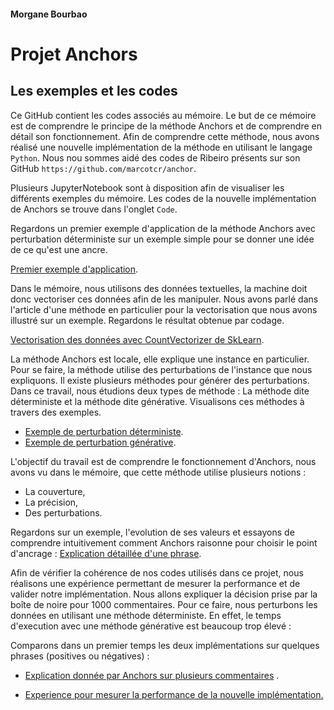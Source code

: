 #### Morgane Bourbao 
# Projet Anchors                                                                                                                            
## Les exemples et les codes 


Ce GitHub contient les codes associés au mémoire. 
Le but de ce mémoire est de comprendre le principe de la méthode Anchors et de comprendre en détail son fonctionnement. Afin de comprendre cette méthode, nous avons réalisé une nouvelle implémentation de la méthode en utilisant le langage `Python`. Nous nou sommes aidé des codes de Ribeiro présents sur son GitHub `https://github.com/marcotcr/anchor`.

Plusieurs JupyterNotebook sont à disposition afin de visualiser les différents exemples du mémoire.
Les codes de la nouvelle implémentation de Anchors se trouve dans l'onglet `Code`.

Regardons un premier exemple d'application de la méthode Anchors avec perturbation déterministe sur un exemple simple pour se donner une idée de ce qu'est une ancre. 

[Premier exemple d'application](https://github.com/mbourbao/Code-Projet-Anchors/blob/main/Notebook/Application-sur-la-phrase-The-reception-have-been-generally-good.ipynb).

Dans le mémoire, nous utilisons des données textuelles, la machine doit donc vectoriser ces données afin de les manipuler. 
Nous avons parlé dans l'article d'une méthode en particulier pour la vectorisation que nous avons illustré sur un exemple. Regardons le résultat obtenue par codage.

[Vectorisation des données avec CountVectorizer de SkLearn](https://github.com/mbourbao/Code-Projet-Anchors/blob/main/Notebook/Vectorisation_Count_Vect.ipynb
).

La méthode Anchors est locale, elle explique une instance en particulier. Pour se faire, la méthode utilise des perturbations de l'instance que nous expliquons. Il existe plusieurs méthodes pour générer des perturbations. Dans ce travail, nous étudions deux types de méthode : La méthode dite déterministe et la méthode dite générative. Visualisons ces méthodes à travers des exemples. 

  - [Exemple de perturbation déterministe](https://github.com/mbourbao/Code-Projet-Anchors/blob/main/Notebook/Exemple%20perturbation%20d%C3%A9terministe.ipynb).
  - [Exemple de perturbation générative](https://github.com/mbourbao/Code-Projet-Anchors/blob/main/Notebook/Perturbation_Bert.ipynb).


L'objectif du travail est de comprendre le fonctionnement d'Anchors, nous avons vu dans le mémoire, que cette méthode utilise plusieurs notions : 
  - La couverture,
  - La précision, 
  - Des perturbations. 
 
Regardons sur un exemple, l'evolution de ses valeurs et essayons de comprendre intuitivement comment Anchors raisonne pour choisir le point d'ancrage :
[Explication détaillée d'une phrase](https://github.com/mbourbao/Code-Projet-Anchors/blob/main/Notebook/Explication-d%C3%A9taill%C3%A9.ipynb).



Afin de vérifier la cohérence de nos codes utilisés dans ce projet, nous réalisons une expérience permettant de mesurer la performance et de valider notre implémentation. 
Nous allons expliquer la décision prise par la boîte de noire pour 1000 commentaires. Pour ce faire, nous perturbons les données en utilisant une méthode déterministe. En effet, le temps d'execution avec une méthode générative est beaucoup trop élevé : 


Comparons dans un premier temps les deux implémentations sur quelques phrases (positives ou négatives) : 

-  [Explication donnée par Anchors sur plusieurs commentaires](https://github.com/mbourbao/Code-Projet-Anchors/blob/main/Notebook/Application_sur_plusieurs_phrase.ipynb) .

-  [Experience pour mesurer la performance de la nouvelle implémentation.](https://github.com/mbourbao/Code-Projet-Anchors/blob/main/Notebook/Comparaison-performance.ipynb)

